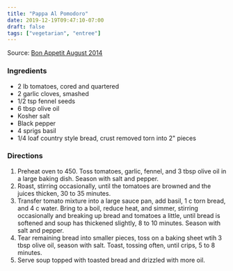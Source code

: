 ```yaml
---
title: "Pappa Al Pomodoro"
date: 2019-12-19T09:47:10-07:00
draft: false
tags: ["vegetarian", "entree"]
---
```


Source: [Bon Appetit August 2014](https://www.bonappetit.com/recipe/pappa-al-pomodoro)

### Ingredients
- 2 lb tomatoes, cored and quartered
- 2 garlic cloves, smashed
- 1/2 tsp fennel seeds
- 6 tbsp olive oil
- Kosher salt
- Black pepper
- 4 sprigs basil
- 1/4 loaf country style bread, crust removed torn into 2" pieces

### Directions
1. Preheat oven to 450. Toss tomatoes, garlic, fennel, and 3 tbsp olive oil in a large baking dish. Season with salt and pepper.
1. Roast, stirring occasionally, until the tomatoes are browned and the juices thicken, 30 to 35 minutes.
1. Transfer tomato mixture into a large sauce pan, add basil, 1 c torn bread, and 4 c water. Bring to a boil, reduce heat, and simmer, stirring occasionally and breaking up bread and tomatoes a little, until bread is softened and soup has thickened slightly, 8 to 10 minutes. Season with salt and pepper.
1. Tear remaining bread into smaller pieces, toss on a baking sheet wtih 3 tbsp olive oil, season with salt. Toast, tossing often, until crips, 5 to 8 minutes.
1. Serve soup topped with toasted bread and drizzled with more oil.
